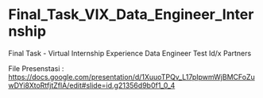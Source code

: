 # Final_Task_VIX_Data_Engineer_Internship
Final Task - Virtual Internship Experience Data Engineer Test Id/x Partners

File Presenstasi : https://docs.google.com/presentation/d/1XuuoTPQv_L17pIpwmWjBMCFoZuwDYi8XtoRtfjtZflA/edit#slide=id.g21356d9b0f1_0_4
